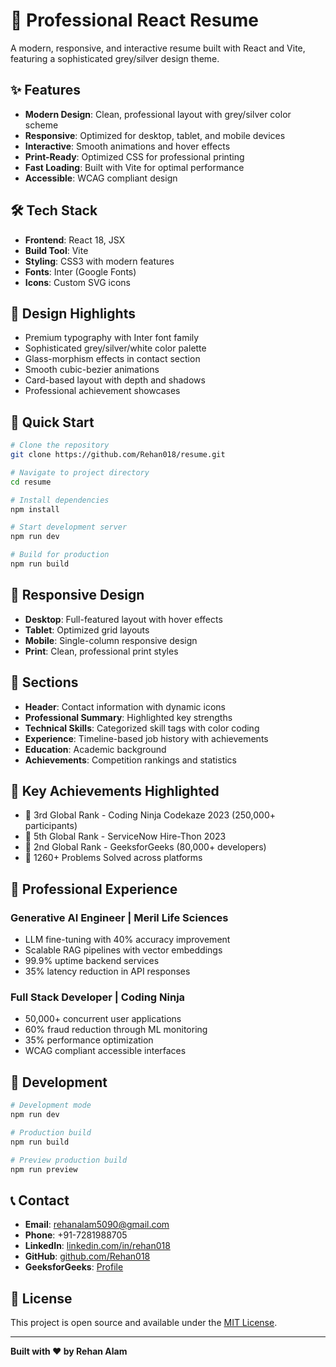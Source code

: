 # 🚀 Professional React Resume

A modern, responsive, and interactive resume built with React and Vite, featuring a sophisticated grey/silver design theme.

## ✨ Features

- **Modern Design**: Clean, professional layout with grey/silver color scheme
- **Responsive**: Optimized for desktop, tablet, and mobile devices
- **Interactive**: Smooth animations and hover effects
- **Print-Ready**: Optimized CSS for professional printing
- **Fast Loading**: Built with Vite for optimal performance
- **Accessible**: WCAG compliant design

## 🛠️ Tech Stack

- **Frontend**: React 18, JSX
- **Build Tool**: Vite
- **Styling**: CSS3 with modern features
- **Fonts**: Inter (Google Fonts)
- **Icons**: Custom SVG icons

## 🎨 Design Highlights

- Premium typography with Inter font family
- Sophisticated grey/silver/white color palette
- Glass-morphism effects in contact section
- Smooth cubic-bezier animations
- Card-based layout with depth and shadows
- Professional achievement showcases

## 🚀 Quick Start

```bash
# Clone the repository
git clone https://github.com/Rehan018/resume.git

# Navigate to project directory
cd resume

# Install dependencies
npm install

# Start development server
npm run dev

# Build for production
npm run build
```

## 📱 Responsive Design

- **Desktop**: Full-featured layout with hover effects
- **Tablet**: Optimized grid layouts
- **Mobile**: Single-column responsive design
- **Print**: Clean, professional print styles

## 🎯 Sections

- **Header**: Contact information with dynamic icons
- **Professional Summary**: Highlighted key strengths
- **Technical Skills**: Categorized skill tags with color coding
- **Experience**: Timeline-based job history with achievements
- **Education**: Academic background
- **Achievements**: Competition rankings and statistics

## 🌟 Key Achievements Highlighted

- 🥉 3rd Global Rank - Coding Ninja Codekaze 2023 (250,000+ participants)
- 🏅 5th Global Rank - ServiceNow Hire-Thon 2023
- 🥈 2nd Global Rank - GeeksforGeeks (80,000+ developers)
- 💪 1260+ Problems Solved across platforms

## 📄 Professional Experience

### Generative AI Engineer | Meril Life Sciences
- LLM fine-tuning with 40% accuracy improvement
- Scalable RAG pipelines with vector embeddings
- 99.9% uptime backend services
- 35% latency reduction in API responses

### Full Stack Developer | Coding Ninja
- 50,000+ concurrent user applications
- 60% fraud reduction through ML monitoring
- 35% performance optimization
- WCAG compliant accessible interfaces

## 🔧 Development

```bash
# Development mode
npm run dev

# Production build
npm run build

# Preview production build
npm run preview
```

## 📞 Contact

- **Email**: rehanalam5090@gmail.com
- **Phone**: +91-7281988705
- **LinkedIn**: [linkedin.com/in/rehan018](https://www.linkedin.com/in/rehan018/)
- **GitHub**: [github.com/Rehan018](https://github.com/Rehan018)
- **GeeksforGeeks**: [Profile](https://auth.geeksforgeeks.org/user/rehanalam5090)

## 📄 License

This project is open source and available under the [MIT License](LICENSE).

---

**Built with ❤️ by Rehan Alam**